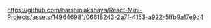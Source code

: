 

https://github.com/harshiniakshaya/React-Mini-Projects/assets/149646981/06618243-2a7f-4153-a922-5ffb9a17e9d4

